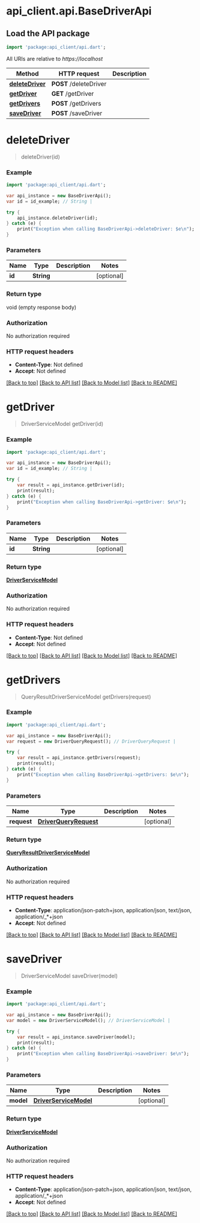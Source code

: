 # api_client.api.BaseDriverApi

## Load the API package
```dart
import 'package:api_client/api.dart';
```

All URIs are relative to *https://localhost*

Method | HTTP request | Description
------------- | ------------- | -------------
[**deleteDriver**](BaseDriverApi.md#deleteDriver) | **POST** /deleteDriver | 
[**getDriver**](BaseDriverApi.md#getDriver) | **GET** /getDriver | 
[**getDrivers**](BaseDriverApi.md#getDrivers) | **POST** /getDrivers | 
[**saveDriver**](BaseDriverApi.md#saveDriver) | **POST** /saveDriver | 


# **deleteDriver**
> deleteDriver(id)



### Example 
```dart
import 'package:api_client/api.dart';

var api_instance = new BaseDriverApi();
var id = id_example; // String | 

try { 
    api_instance.deleteDriver(id);
} catch (e) {
    print("Exception when calling BaseDriverApi->deleteDriver: $e\n");
}
```

### Parameters

Name | Type | Description  | Notes
------------- | ------------- | ------------- | -------------
 **id** | **String**|  | [optional] 

### Return type

void (empty response body)

### Authorization

No authorization required

### HTTP request headers

 - **Content-Type**: Not defined
 - **Accept**: Not defined

[[Back to top]](#) [[Back to API list]](../README.md#documentation-for-api-endpoints) [[Back to Model list]](../README.md#documentation-for-models) [[Back to README]](../README.md)

# **getDriver**
> DriverServiceModel getDriver(id)



### Example 
```dart
import 'package:api_client/api.dart';

var api_instance = new BaseDriverApi();
var id = id_example; // String | 

try { 
    var result = api_instance.getDriver(id);
    print(result);
} catch (e) {
    print("Exception when calling BaseDriverApi->getDriver: $e\n");
}
```

### Parameters

Name | Type | Description  | Notes
------------- | ------------- | ------------- | -------------
 **id** | **String**|  | [optional] 

### Return type

[**DriverServiceModel**](DriverServiceModel.md)

### Authorization

No authorization required

### HTTP request headers

 - **Content-Type**: Not defined
 - **Accept**: Not defined

[[Back to top]](#) [[Back to API list]](../README.md#documentation-for-api-endpoints) [[Back to Model list]](../README.md#documentation-for-models) [[Back to README]](../README.md)

# **getDrivers**
> QueryResultDriverServiceModel getDrivers(request)



### Example 
```dart
import 'package:api_client/api.dart';

var api_instance = new BaseDriverApi();
var request = new DriverQueryRequest(); // DriverQueryRequest | 

try { 
    var result = api_instance.getDrivers(request);
    print(result);
} catch (e) {
    print("Exception when calling BaseDriverApi->getDrivers: $e\n");
}
```

### Parameters

Name | Type | Description  | Notes
------------- | ------------- | ------------- | -------------
 **request** | [**DriverQueryRequest**](DriverQueryRequest.md)|  | [optional] 

### Return type

[**QueryResultDriverServiceModel**](QueryResultDriverServiceModel.md)

### Authorization

No authorization required

### HTTP request headers

 - **Content-Type**: application/json-patch+json, application/json, text/json, application/_*+json
 - **Accept**: Not defined

[[Back to top]](#) [[Back to API list]](../README.md#documentation-for-api-endpoints) [[Back to Model list]](../README.md#documentation-for-models) [[Back to README]](../README.md)

# **saveDriver**
> DriverServiceModel saveDriver(model)



### Example 
```dart
import 'package:api_client/api.dart';

var api_instance = new BaseDriverApi();
var model = new DriverServiceModel(); // DriverServiceModel | 

try { 
    var result = api_instance.saveDriver(model);
    print(result);
} catch (e) {
    print("Exception when calling BaseDriverApi->saveDriver: $e\n");
}
```

### Parameters

Name | Type | Description  | Notes
------------- | ------------- | ------------- | -------------
 **model** | [**DriverServiceModel**](DriverServiceModel.md)|  | [optional] 

### Return type

[**DriverServiceModel**](DriverServiceModel.md)

### Authorization

No authorization required

### HTTP request headers

 - **Content-Type**: application/json-patch+json, application/json, text/json, application/_*+json
 - **Accept**: Not defined

[[Back to top]](#) [[Back to API list]](../README.md#documentation-for-api-endpoints) [[Back to Model list]](../README.md#documentation-for-models) [[Back to README]](../README.md)

